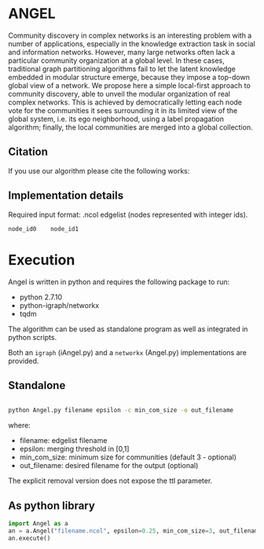 # ANGEL

Community discovery in complex networks is an interesting problem with a number of applications, especially in the knowledge extraction task in social and information networks. However, many large networks often lack a particular community organization at a global level. In these cases, traditional graph partitioning algorithms fail to let the latent knowledge embedded in modular structure emerge, because they impose a top-down global view of a network. We propose here a simple local-first approach to community discovery, able to unveil the modular organization of real complex networks. This is achieved by democratically letting each node vote for the communities it sees surrounding it in its limited view of the global system, i.e. its ego neighborhood, using a label propagation algorithm; finally, the local communities are merged into a global collection. 

## Citation
If you use our algorithm please cite the following works:


## Implementation details

Required input format: .ncol edgelist (nodes represented with integer ids).

```
node_id0    node_id1
```

# Execution
Angel is written in python and requires the following package to run:
- python 2.7.10
- python-igraph/networkx
- tqdm

The algorithm can be used as standalone program as well as integrated in python scripts.

Both an ``igraph`` (iAngel.py) and a ``networkx`` (Angel.py) implementations are provided.

## Standalone

```bash

python Angel.py filename epsilon -c min_com_size -o out_filename 
```

where:
* filename: edgelist filename
* epsilon: merging threshold in [0,1]
* min_com_size: minimum size for communities (default 3 - optional)
* out_filename: desired filename for the output (optional)

The explicit removal version does not expose the ttl parameter.

## As python library

```python
import Angel as a
an = a.Angel("filename.ncol", epsilon=0.25, min_com_size=3, out_filename="communities.txt")
an.execute()
```
